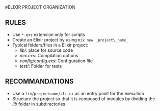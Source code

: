#ELIXIR PROJECT ORGANIZATION

## RULES
* Use `*.exs` extension only for scripts
* Create an Elixir project by using `mix new _project\_name_`
* Typical folders/files in a Elixir project:
  + *lib/*: place for source code
  + *mix.exs*: Compilation options
  + *config/config.exs*: Configuration file
  + *test/*: Folder for tests

## RECOMMANDATIONS
* Use a `lib/projectname/cli.ex` as an entry point for the execution
* Structure the project so that it is composed of modules by dividing the *lib*
  folder in subdirectories
